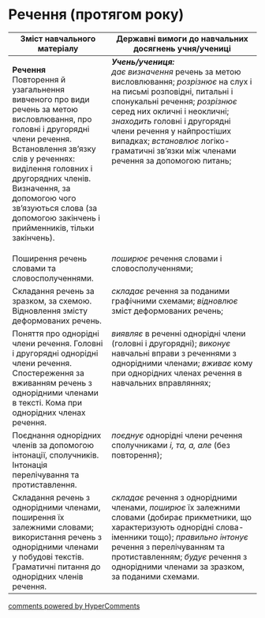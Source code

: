 <div id="hypercomments_widget" class="js-hypercomments-widget invisible"></div>

# Речення (протягом року)

<table>
  <tr>
    <td width="40%" align="center"><b>Зміст навчального матеріалу</b></td>
    <td width="60%" align="center"><b>Державні вимоги до навчальних досягнень учня/учениці</b></td>
  </tr>
<tbody>
  <tr>
    <td width="40%" style="vertical-align:top !important;">
    <p><b>Речення</b><br>
Повторення й узагальнення вивченого про види речень за метою висловлювання, про головні і другорядні члени речення. Встановлення зв’язку слів у реченнях: виділення головних і другорядних членів. Визначення, за допомогою чого зв’язуються слова (за допомогою закінчень і прийменників, тільки закінчень).</td>
    <td width="60%" style="vertical-align:top !important;">
<i><b>Учень/учениця:</b></i><br>
<i>дає визначення</i> речень за метою висловлювання; <i>розрізнює</i> на слух і на письмі розповідні, питальні і спонукальні речення; <i>розрізнює</i> серед них окличні і неокличні;<br>
<i>знаходить</i> головні і другорядні члени речення у найпростіших випадках; <i>встановлює</i> логіко-граматичні зв’язки між членами речення за допомогою питань;<br></td>
  </tr>
  <tr>
    <td width="40%" style="vertical-align:top !important;">
Поширення речень словами та словосполученнями.</td>
    <td width="60%" style="vertical-align:top !important;">
<i>поширює</i> речення словами і словосполученнями;</td>
  </tr>
  <tr>
    <td width="40%" style="vertical-align:top !important;">
Складання речень за зразком, за схемою. Відновлення змісту деформованих речень.</td>
    <td width="60%" style="vertical-align:top !important;">
<i>складає</i> речення за поданими графічними схемами; <i>відновлює</i> зміст деформованих речень;</td>
  </tr>
  <tr>
    <td width="40%" style="vertical-align:top !important;">
Поняття про однорідні члени речення. Головні і другорядні однорідні члени речення. Спостереження за вживанням речень з однорідними членами в тексті. Кома при однорідних членах речення.</td>
    <td width="60%" style="vertical-align:top !important;">
<i>виявляє</i> в реченні однорідні члени (головні і другорядні); <i>виконує</i> навчальні вправи з реченнями з однорідними членами; <i>вживає</i> кому при однорідних членах речення в навчальних вправляннях;</td>
  </tr>
  <tr>
    <td width="40%" style="vertical-align:top !important;">
Поєднання однорідних членів за допомогою інтонації, сполучників. Інтонація перелічування та протиставлення. </td>
    <td width="60%" style="vertical-align:top !important;">
<i>поєднує</i> однорідні члени речення сполучниками <i>і, та, а, але</i> (без повторення);</td>
  </tr>
  <tr>
    <td width="40%" style="vertical-align:top !important;">
Складання речень з однорідними членами, поширення їх залежними словами; використання речень з однорідними членами у побудові текстів. Граматичні питання до однорідних членів речення.</td>
    <td width="60%" style="vertical-align:top !important;">
<i>складає</i> речення з однорідними членами, <i>поширює</i> їх залежними словами (добирає прикметники, що характеризують однорідні слова-іменники тощо); <i>правильно інтонує</i> речення з перелічуванням та протиставленням; <i>будує</i> речення з однорідними членами за зразком, за поданими схемами.</td>
  </tr>
</tbody>
</table>

<div class="js-hypercomments-container">
<a href="http://hypercomments.com" class="hc-link" title="comments widget">comments powered by HyperComments</a>
</div>